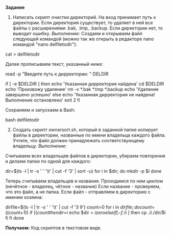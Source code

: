 **Задание**
1. Написать скрипт очистки директорий. На вход принимает путь к директории. Если директория существует, то удаляет в ней все файлы с расширениями .bak, .tmp, .backup. Если директории нет, то выводит ошибку.
*Выполнение:*
Создаем и открываем файл следующей командой (можно так же открыть в редакторе nano командой "nano delfiletodir"):

cat > delfiletodir

Далее прописываем текст, указанный ниже:

read -p "Введите путь к дирректории: " DELDIR

if [ -e $DELDIR ]
    then
        echo 'Указанная дирректория найдена'
        cd $DELDIR
        echo 'Произвожу удаление'
        rm -v *.bak *.tmp *.backup
        echo 'Удаление завершено успешно'
    else
        echo 'Указанная дирректория не найдена! Выполнение остановлено'
        exit 2
fi

Сохраняем и запускаем в Bash:

bash delfiletodir

2. Создать скрипт ownersort.sh, который в заданной папке копирует файлы в директории, названные по имени владельца каждого файла. Учтите, что файл должен принадлежать соответствующему владельцу.
*Выполнение:*

Считываем всех владельцев файлов в директории, убираем повторения и делаем папки по одной для каждого:

dir=$(ls -l | tr -s ' ' '\t' | cut -f '3' | sort -u)
for i in $dir; do
    mkdir -p $i
done

Теперь считываем владельцев и названия. Проходимся по ним циклом (нечётное - владелец, чётное - название) Если название - проверяем, что это файл, а не папка. Если файл - отправляем в директорию с именем хозяина:

dirfile=$(ls -l | tr -s ' ' '\t' | cut -f '3 9')
count=0
for i in $dirfile; do
    count=$((count+1))
        if (($count%2))
            then
                dir=$i
                echo $dir = $i zero
            else
                if [ -f ./$i ]
                    then
                        cp ./$i ./$dir/$i
                fi
        fi
done

**Получаем:**
Код скриптов в текстовом виде.